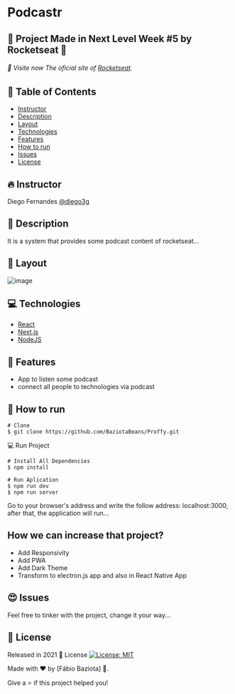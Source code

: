 # Podcastr 

## 🚀 Project Made in Next Level Week #5 by Rocketseat 💜
###### 🚀 Visite now The oficial site of [Rocketseat](https://rocketseat.com.br/).
## 📌 Table of Contents
- [Instructor](#fire-instructor)
- [Description](#pushpin-description)
- [Layout](#flower_playing_cards-layout)
- [Technologies](#computer-technologies)
- [Features](#rocket-features)
- [How to run](#construction_worker-how-to-run)
- [Issues](#heart_eyes-issues)
- [License](#closed_book-license)
## :fire: Instructor
Diego Fernandes
[@diego3g](https://github.com/diego3g)
## :pushpin: Description
It is a system that provides some podcast content of rocketseat...
## :flower_playing_cards: Layout
![image](https://user-images.githubusercontent.com/48324076/115974017-865b5a80-a551-11eb-9a0d-fe6365cf6f84.png)

## :computer: Technologies 
- [React](https://reactjs.org/)
- [Next.js](https://nextjs.org/)
- [NodeJS](https://nodejs.org/en/)

## :rocket: Features
- App to listen some podcast 
- connect all people to technologies via podcast

## :construction_worker: How to run

```
# Clone
$ git clone https://github.com/BaziotaBeans/Proffy.git
```

💻 Run Project

```
# Install All Dependencies
$ npm install 

# Run Aplication
$ npm run dev
$ npm run server
```
Go to your browser's address and write the follow address: 
localhost:3000, after that, the application will run...

## How we can increase that project?
- Add Responsivity
- Add PWA
- Add Dark Theme 
- Transform to electron.js app and also in React Native App 

## :heart_eyes: Issues

Feel free to tinker with the project, change it your way...

## :closed_book: License

Released in 2021 📕 License [![License: MIT](https://img.shields.io/badge/License-MIT-yellow.svg)](https://opensource.org/licenses/MIT)

Made with ❤ by [Fábio Baziota] 🚀.

Give a ⭐️ if this project helped you! 
